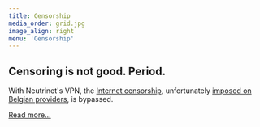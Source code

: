 ```yaml
---
title: Censorship
media_order: grid.jpg
image_align: right
menu: 'Censorship'
---
```


## Censoring is not good. Period.

With Neutrinet's VPN, the [Internet censorship](https://en.wikipedia.org/wiki/Internet_censorship), unfortunately [imposed on Belgian providers](https://huit.re/4Ne5ccE6), is bypassed.

[Read more…](https://www.laquadrature.net/en/search/apachesolr_search/censorship?classes=btn,btn-error,btn-lg)
